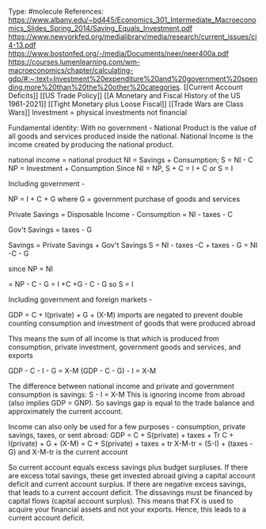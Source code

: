 Type: #molecule 
References: https://www.albany.edu/~bd445/Economics_301_Intermediate_Macroeconomics_Slides_Spring_2014/Saving_Equals_Investment.pdf
https://www.newyorkfed.org/medialibrary/media/research/current_issues/ci4-13.pdf
https://www.bostonfed.org/-/media/Documents/neer/neer400a.pdf
https://courses.lumenlearning.com/wm-macroeconomics/chapter/calculating-gdp/#:~:text=Investment%20expenditure%20and%20government%20spending,more%20than%20the%20other%20categories.
[[Current Account Deficits]]
[[US Trade Policy]]
[[A Monetary and Fiscal History of the US 1961-2021]]
[[Tight Monetary plus Loose Fiscal]]
[[Trade Wars are Class Wars]]
Investment = physical investments not financial

Fundamental identity:
With no government - 
National Product is the value of all goods and services produced inside the national.
National Income is the income created by producing the national product. 

national income = national product
NI = Savings  + Consumption; S = NI - C
NP = Investment + Consumption
Since NI = NP,
S + C = I + C or
S = I

Including government - 

NP = I + C + G
where G = government purchase of goods and services

Private Savings = Disposable Income - Consumption
= NI - taxes - C

Gov't Savings = taxes - G

Savings = Private Savings + Gov't Savings
S = NI - taxes -C + taxes - G
= NI -C - G

since NP = NI

= NP - C - G
= I +C +G - C - G
so S = I

Including government and foreign markets -

GDP = C + I(private) + G + (X-M)
imports are negated to prevent double counting consumption and investment of goods that were produced abroad

This means the sum of all income is that which is produced from consumption, private investment, government goods and services, and exports

GDP - C - I - G = X-M
(GDP - C - G) - I = X-M

The difference between national income and private and government consumption is savings:
S - I = X-M 
This is ignoring income from abroad (also implies GDP = GNP).
So savings gap is equal to the trade balance and approximately the current account. 

Income can also only be used for a few purposes - consumption, private savings, taxes, or sent abroad:
GDP = C + S(private) + taxes + Tr
C + I(private) + G + (X-M) = C + S(private) + taxes + tr
X-M-tr = (S-I) + (taxes - G)
and  X-M-tr is the current account

So current account equals excess savings plus budget surpluses. If there are excess total savings, these get invested abroad giving a capital account deficit and current account surplus. 
If there are negative excess savings, that leads to a current account deficit. The dissavings must be financed by capital flows (capital account surplus). This means that FX is used to acquire your financial assets and not your exports. Hence, this leads to a current account deficit. 